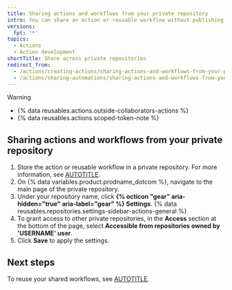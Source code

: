 ```yaml
---
title: Sharing actions and workflows from your private repository
intro: You can share an action or reusable workflow without publishing them publicly.
versions:
  fpt: '*'
topics:
  - Actions
  - Action development
shortTitle: Share across private repositories
redirect_from:
  - /actions/creating-actions/sharing-actions-and-workflows-from-your-private-repository
  - /actions/sharing-automations/sharing-actions-and-workflows-from-your-private-repository
---
```


> [!WARNING]
> * {% data reusables.actions.outside-collaborators-actions %}
> * {% data reusables.actions.scoped-token-note %}

## Sharing actions and workflows from your private repository

1. Store the action or reusable workflow in a private repository. For more information, see [AUTOTITLE](/repositories/creating-and-managing-repositories/about-repositories#about-repository-visibility).
1. On {% data variables.product.prodname_dotcom %}, navigate to the main page of the private repository.
1. Under your repository name, click **{% octicon "gear" aria-hidden="true" aria-label="gear" %} Settings**.
{% data reusables.repositories.settings-sidebar-actions-general %}
1. To grant access to other private repositories, in the **Access** section at the bottom of the page, select **Accessible from repositories owned by 'USERNAME' user**.
1. Click **Save** to apply the settings.

## Next steps

To reuse your shared workflows, see [AUTOTITLE](/actions/using-workflows/reusing-workflows).
